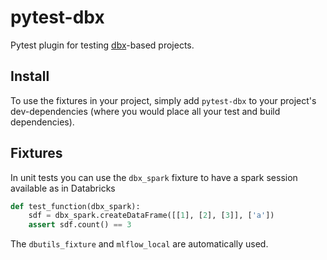 # pytest-dbx

Pytest plugin for testing [dbx](https://github.com/databrickslabs/dbx)-based projects.

## Install

To use the fixtures in your project, simply add `pytest-dbx` to your project's dev-dependencies
(where you would place all your test and build dependencies).

## Fixtures

In unit tests you can use the `dbx_spark` fixture to have a spark session available as in Databricks

```python
def test_function(dbx_spark):
    sdf = dbx_spark.createDataFrame([[1], [2], [3]], ['a'])
    assert sdf.count() == 3
```

The `dbutils_fixture` and `mlflow_local` are automatically used.

